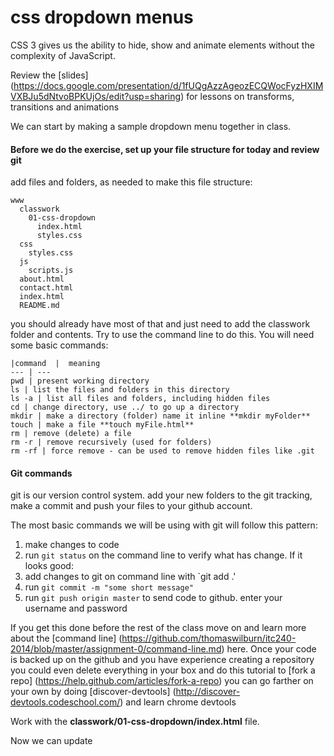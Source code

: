 css dropdown menus
======

CSS 3 gives us the ability to hide, show and animate elements without the complexity of JavaScript.

Review the [slides] (https://docs.google.com/presentation/d/1fUQgAzzAgeozECQWocFyzHXIMVXBJu5dNtvoBPKUjOs/edit?usp=sharing) for lessons on transforms, transitions and animations

We can start by making a sample dropdown menu together in class. 

#### Before we do the exercise, set up your file structure for today and review git
add files and folders, as needed to make this file structure:

```
www
  classwork
    01-css-dropdown
      index.html
      styles.css
  css
    styles.css
  js
    scripts.js
  about.html
  contact.html
  index.html
  README.md
```

you should already have most of that and just need to add the classwork folder and contents. Try to use the command line to do this. You will need some basic commands:

```
|command  |  meaning
--- | ---
pwd | present working directory 
ls | list the files and folders in this directory
ls -a | list all files and folders, including hidden files
cd | change directory, use ../ to go up a directory
mkdir | make a directory (folder) name it inline **mkdir myFolder**
touch | make a file **touch myFile.html**
rm | remove (delete) a file
rm -r | remove recursively (used for folders)
rm -rf | force remove - can be used to remove hidden files like .git
```

#### Git commands
git is our version control system. add your new folders to the git tracking, make a commit and push your files to your github account.

The most basic commands we will be using with git will follow this pattern:
1. make changes to code
2. run   `git status` on the command line to verify what has change. If it looks good:
2. add changes to git on command line with `git add .'
3. run `git commit -m "some short message"`
4. run `git push origin master` to send code to github. enter your username and password

If you get this done before the rest of the class move on and learn more about the [command line] (https://github.com/thomaswilburn/itc240-2014/blob/master/assignment-0/command-line.md) here.
Once your code is backed up on the github and you have experience creating a repository you could even delete everything in your box and do this tutorial to [fork a repo] (https://help.github.com/articles/fork-a-repo)
you can go farther on your own by doing [discover-devtools] (http://discover-devtools.codeschool.com/) and learn chrome devtools

Work with the **classwork/01-css-dropdown/index.html** file.

Now we can update
